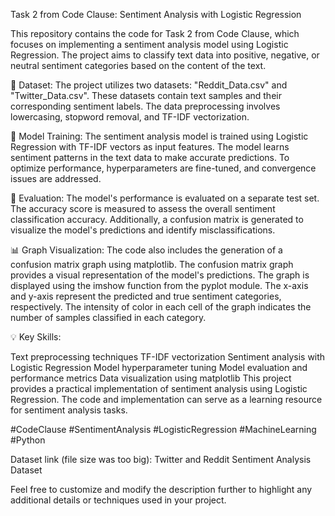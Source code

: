 Task 2 from Code Clause: Sentiment Analysis with Logistic Regression

This repository contains the code for Task 2 from Code Clause, which focuses on implementing a sentiment analysis model using Logistic Regression. The project aims to classify text data into positive, negative, or neutral sentiment categories based on the content of the text.

📁 Dataset: The project utilizes two datasets: "Reddit_Data.csv" and "Twitter_Data.csv". These datasets contain text samples and their corresponding sentiment labels. The data preprocessing involves lowercasing, stopword removal, and TF-IDF vectorization.

🔧 Model Training: The sentiment analysis model is trained using Logistic Regression with TF-IDF vectors as input features. The model learns sentiment patterns in the text data to make accurate predictions. To optimize performance, hyperparameters are fine-tuned, and convergence issues are addressed.

🎯 Evaluation: The model's performance is evaluated on a separate test set. The accuracy score is measured to assess the overall sentiment classification accuracy. Additionally, a confusion matrix is generated to visualize the model's predictions and identify misclassifications.

📊 Graph Visualization: The code also includes the generation of a confusion matrix graph using matplotlib. The confusion matrix graph provides a visual representation of the model's predictions. The graph is displayed using the imshow function from the pyplot module. The x-axis and y-axis represent the predicted and true sentiment categories, respectively. The intensity of color in each cell of the graph indicates the number of samples classified in each category.

💡 Key Skills:

Text preprocessing techniques
TF-IDF vectorization
Sentiment analysis with Logistic Regression
Model hyperparameter tuning
Model evaluation and performance metrics
Data visualization using matplotlib
This project provides a practical implementation of sentiment analysis using Logistic Regression. The code and implementation can serve as a learning resource for sentiment analysis tasks.

#CodeClause #SentimentAnalysis #LogisticRegression #MachineLearning #Python

Dataset link (file size was too big): Twitter and Reddit Sentiment Analysis Dataset

Feel free to customize and modify the description further to highlight any additional details or techniques used in your project.




